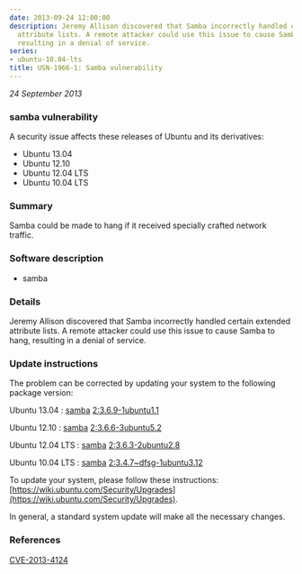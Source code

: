 ```yaml
---
date: 2013-09-24 12:00:00
description: Jeremy Allison discovered that Samba incorrectly handled certain extended
  attribute lists. A remote attacker could use this issue to cause Samba to hang,
  resulting in a denial of service.
series:
- ubuntu-10.04-lts
title: USN-1966-1: Samba vulnerability
---
```


*24 September 2013*

### samba vulnerability

A security issue affects these releases of Ubuntu and its derivatives:

* Ubuntu 13.04
* Ubuntu 12.10
* Ubuntu 12.04 LTS
* Ubuntu 10.04 LTS

### Summary

Samba could be made to hang if it received specially crafted network traffic.

### Software description

* samba 

### Details

Jeremy Allison discovered that Samba incorrectly handled certain extended attribute lists. A remote attacker could use this issue to cause Samba to hang, resulting in a denial of service. 

### Update instructions

The problem can be corrected by updating your system to the following package version:

Ubuntu 13.04
 : [samba](https://launchpad.net/ubuntu/+source/samba) <span> [2:3.6.9-1ubuntu1.1](https://launchpad.net/ubuntu/+source/samba/2:3.6.9-1ubuntu1.1) </span> 

Ubuntu 12.10
 : [samba](https://launchpad.net/ubuntu/+source/samba) <span> [2:3.6.6-3ubuntu5.2](https://launchpad.net/ubuntu/+source/samba/2:3.6.6-3ubuntu5.2) </span> 

Ubuntu 12.04 LTS
 : [samba](https://launchpad.net/ubuntu/+source/samba) <span> [2:3.6.3-2ubuntu2.8](https://launchpad.net/ubuntu/+source/samba/2:3.6.3-2ubuntu2.8) </span> 

Ubuntu 10.04 LTS
 : [samba](https://launchpad.net/ubuntu/+source/samba) <span> [2:3.4.7~dfsg-1ubuntu3.12](https://launchpad.net/ubuntu/+source/samba/2:3.4.7~dfsg-1ubuntu3.12) </span> 

To update your system, please follow these instructions: [https://wiki.ubuntu.com/Security/Upgrades](https://wiki.ubuntu.com/Security/Upgrades).

In general, a standard system update will make all the necessary changes. 

### References

 
 [CVE-2013-4124](http://people.ubuntu.com/~ubuntu-security/cve/CVE-2013-4124)
